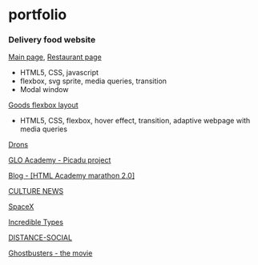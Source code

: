 # portfolio

### Delivery food website
[Main page](https://zion86.github.io/GLO-ACADEMY-workshops/delivery-food/index.html), 
[Restaurant page](https://zion86.github.io/GLO-ACADEMY-workshops/delivery-food/restaurant.html)
- HTML5, CSS, javascript
- flexbox, svg sprite, media queries, transition
- Modal window

[Goods flexbox layout](https://zion86.github.io/HTML-CSS-page-layout/adaptive-cards-layout/index.html)
- HTML5, CSS, flexbox, hover effect, transition, adaptive webpage with media queries

[Drons](https://zion86.github.io/portfolio/drons/index.html)

[GLO Academy - Picadu project](https://zion86.github.io/GLO-ACADEMY-workshops/picadu/index.html)

[Blog - [HTML Academy marathon 2.0]](https://zion86.github.io/portfolio/Blog/index.html)

[CULTURE NEWS](https://zion86.github.io/portfolio/Culture-news/dist/index.html)

[SpaceX](https://zion86.github.io/portfolio/Spacex/index.html)

[Incredible Types](https://zion86.github.io/Social-Hackers-Academy-Coding-School/Module-1-HTML-CSS/week_3_my_remake/index.html#)

[DISTANCE-SOCIAL](https://zion86.github.io/portfolio/Distance-social/index.html)

[Ghostbusters - the movie](https://zion86.github.io/portfolio/Ghoustbusters%20-%20The%20Movie/index.html)
